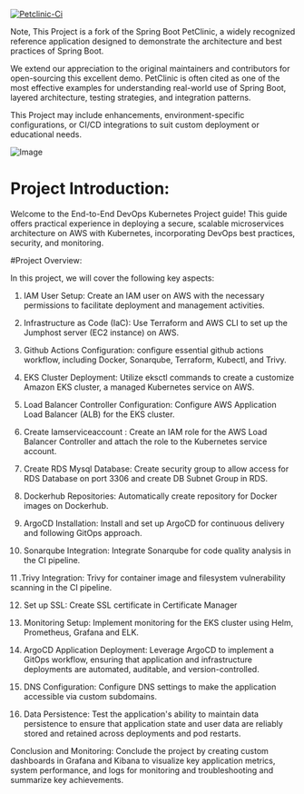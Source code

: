 
[![Petclinic-Ci](https://github.com/tanya-domi/k8s-microservices-Gitops-ArgoCD/actions/workflows/CI.yaml/badge.svg)](https://github.com/tanya-domi/k8s-microservices-Gitops-ArgoCD/actions/workflows/CI.yaml)

Note, This Project is a fork of the Spring Boot PetClinic, a widely recognized reference application designed to demonstrate the architecture and best practices of Spring Boot.

We extend our appreciation to the original maintainers and contributors for open-sourcing this excellent demo. PetClinic is often cited as one of the most effective examples for understanding real-world use of Spring Boot, layered architecture, testing strategies, and integration patterns.

This Project may include enhancements, environment-specific configurations, or CI/CD integrations to suit custom deployment or educational needs.


![Image](https://github.com/user-attachments/assets/0d58e42a-843d-4b26-9342-0b5b736a9700)


# Project Introduction:
Welcome to the End-to-End DevOps Kubernetes Project guide! This guide offers practical experience in deploying a secure, scalable microservices architecture on AWS with Kubernetes, incorporating DevOps best practices, security, and monitoring.

#Project Overview:

In this project, we will cover the following key aspects:
1. IAM User Setup: 
Create an IAM user on AWS with the necessary permissions to facilitate deployment and management activities.

2. Infrastructure as Code (IaC): 
Use Terraform and AWS CLI to set up the Jumphost server (EC2 instance) on AWS.

3. Github Actions Configuration: 
configure essential github actions workflow, including  Docker, Sonarqube, Terraform, Kubectl, and Trivy.

4. EKS Cluster Deployment: 
Utilize eksctl commands to create a customize Amazon EKS cluster, a managed Kubernetes service on AWS.

5. Load Balancer Controller Configuration: 
Configure AWS Application Load Balancer (ALB) for the EKS cluster.
    
6. Create Iamserviceaccount : 
Create an IAM role for the AWS Load Balancer Controller and attach the role to the Kubernetes service account.

7. Create RDS Mysql Database: 
Create security group to allow access for RDS Database on port 3306 and create DB Subnet Group in RDS.

8. Dockerhub Repositories: 
Automatically create repository for Docker images on Dockerhub.

9. ArgoCD Installation: 
Install and set up ArgoCD for continuous delivery and following GitOps approach.

10. Sonarqube Integration: 
Integrate Sonarqube for code quality analysis in the CI pipeline.

11 .Trivy Integration: 
Trivy for container image and filesystem vulnerability scanning in the CI pipeline.

12. Set up SSL: Create  SSL certificate in Certificate Manager

13. Monitoring Setup: 
Implement monitoring for the EKS cluster using Helm, Prometheus,  Grafana and  ELK.

14. ArgoCD Application Deployment: 
Leverage ArgoCD to implement a GitOps workflow, ensuring that application and infrastructure deployments are automated, auditable, and version-controlled.

13. DNS Configuration: 
Configure DNS settings to make the application accessible via custom subdomains.

15. Data Persistence: 
Test the application's ability to maintain data persistence to ensure that application state and user data are reliably stored and retained across deployments and pod restarts.

Conclusion and Monitoring: 
Conclude the project by creating custom dashboards in Grafana and Kibana to visualize key application metrics, system performance, and logs for monitoring and troubleshooting and summarize key achievements.
